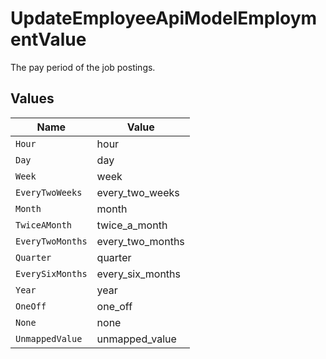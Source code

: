 # UpdateEmployeeApiModelEmploymentValue

The pay period of the job postings.


## Values

| Name             | Value            |
| ---------------- | ---------------- |
| `Hour`           | hour             |
| `Day`            | day              |
| `Week`           | week             |
| `EveryTwoWeeks`  | every_two_weeks  |
| `Month`          | month            |
| `TwiceAMonth`    | twice_a_month    |
| `EveryTwoMonths` | every_two_months |
| `Quarter`        | quarter          |
| `EverySixMonths` | every_six_months |
| `Year`           | year             |
| `OneOff`         | one_off          |
| `None`           | none             |
| `UnmappedValue`  | unmapped_value   |